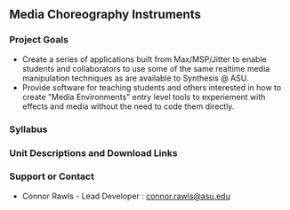 ## Media Choreography Instruments

### Project Goals

- Create a series of applications built from Max/MSP/Jitter to enable students and collaborators to use some of the same realtime media manipulation techniques as are available to Synthesis @ ASU.
- Provide software for teaching students and others interested in how to create "Media Environments" entry level tools to experiement with effects and media without the need to code them directly. 

### Syllabus

### Unit Descriptions and Download Links

### Support or Contact

- Connor Rawls - Lead Developer : connor.rawls@asu.edu

